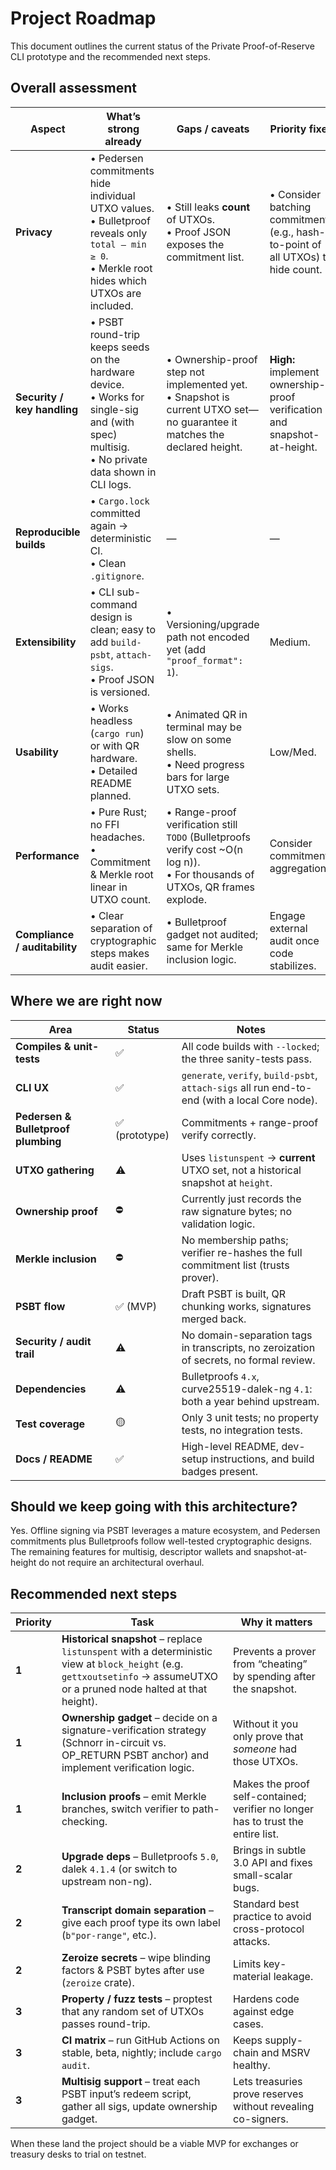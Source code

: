 # Project Roadmap

This document outlines the current status of the Private Proof-of-Reserve CLI prototype and the recommended next steps.

## Overall assessment

| Aspect | What’s strong already | Gaps / caveats | Priority fixes |
| --- | --- | --- | --- |
| **Privacy** | • Pedersen commitments hide individual UTXO values.<br>• Bulletproof reveals only `total – min ≥ 0`.<br>• Merkle root hides which UTXOs are included. | • Still leaks **count** of UTXOs.<br>• Proof JSON exposes the commitment list. | • Consider batching commitments (e.g., hash-to-point of all UTXOs) to hide count. |
| **Security / key handling** | • PSBT round-trip keeps seeds on the hardware device.<br>• Works for single-sig and (with spec) multisig.<br>• No private data shown in CLI logs. | • Ownership-proof step not implemented yet.<br>• Snapshot is current UTXO set—no guarantee it matches the declared height. | **High:** implement ownership-proof verification and snapshot-at-height. |
| **Reproducible builds** | • `Cargo.lock` committed again → deterministic CI.<br>• Clean `.gitignore`. | — | — |
| **Extensibility** | • CLI sub-command design is clean; easy to add `build-psbt`, `attach-sigs`.<br>• Proof JSON is versioned. | • Versioning/upgrade path not encoded yet (add `"proof_format": 1`). | Medium. |
| **Usability** | • Works headless (`cargo run`) or with QR hardware.<br>• Detailed README planned. | • Animated QR in terminal may be slow on some shells.<br>• Need progress bars for large UTXO sets. | Low/Med. |
| **Performance** | • Pure Rust; no FFI headaches.<br>• Commitment & Merkle root linear in UTXO count. | • Range-proof verification still `TODO` (Bulletproofs verify cost ~O(n log n)).<br>• For thousands of UTXOs, QR frames explode. | Consider commitment aggregation. |
| **Compliance / auditability** | • Clear separation of cryptographic steps makes audit easier. | • Bulletproof gadget not audited; same for Merkle inclusion logic. | Engage external audit once code stabilizes. |

## Where we are right now

| Area | Status | Notes |
| --- | --- | --- |
| **Compiles & unit-tests** | ✅ | All code builds with `--locked`; the three sanity-tests pass. |
| **CLI UX** | ✅ | `generate`, `verify`, `build-psbt`, `attach-sigs` all run end-to-end (with a local Core node). |
| **Pedersen & Bulletproof plumbing** | ✅ (prototype) | Commitments + range-proof verify correctly. |
| **UTXO gathering** | ⚠️ | Uses `listunspent` → **current** UTXO set, not a historical snapshot at `height`. |
| **Ownership proof** | ⛔ | Currently just records the raw signature bytes; no validation logic. |
| **Merkle inclusion** | ⛔ | No membership paths; verifier re-hashes the full commitment list (trusts prover). |
| **PSBT flow** | ✅ (MVP) | Draft PSBT is built, QR chunking works, signatures merged back. |
| **Security / audit trail** | ⚠️ | No domain-separation tags in transcripts, no zeroization of secrets, no formal review. |
| **Dependencies** | ⚠️ | Bulletproofs `4.x`, curve25519-dalek-ng `4.1`: both a year behind upstream. |
| **Test coverage** | 🟡 | Only 3 unit tests; no property tests, no integration tests. |
| **Docs / README** | ✅ | High-level README, dev-setup instructions, and build badges present. |

## Should we keep going with this architecture?

Yes. Offline signing via PSBT leverages a mature ecosystem, and Pedersen commitments plus Bulletproofs follow well-tested cryptographic designs. The remaining features for multisig, descriptor wallets and snapshot-at-height do not require an architectural overhaul.

## Recommended next steps

| Priority | Task | Why it matters |
| -------- | ------------------------------------------------------------------------------------------------------------------------------------------------------------------------- | -------------------------------------------------------------------------------- |
| **1** | **Historical snapshot** – replace `listunspent` with a deterministic view at `block_height` (e.g. `gettxoutsetinfo` → assumeUTXO or a pruned node halted at that height). | Prevents a prover from “cheating” by spending after the snapshot. |
| **1** | **Ownership gadget** – decide on a signature-verification strategy (Schnorr in-circuit vs. OP_RETURN PSBT anchor) and implement verification logic. | Without it you only prove that *someone* had those UTXOs. |
| **1** | **Inclusion proofs** – emit Merkle branches, switch verifier to path-checking. | Makes the proof self-contained; verifier no longer has to trust the entire list. |
| **2** | **Upgrade deps** – Bulletproofs `5.0`, dalek `4.1.4` (or switch to upstream non-ng). | Brings in subtle 3.0 API and fixes small-scalar bugs. |
| **2** | **Transcript domain separation** – give each proof type its own label (`b"por-range"`, etc.). | Standard best practice to avoid cross-protocol attacks. |
| **2** | **Zeroize secrets** – wipe blinding factors & PSBT bytes after use (`zeroize` crate). | Limits key-material leakage. |
| **3** | **Property / fuzz tests** – proptest that any random set of UTXOs passes round-trip. | Hardens code against edge cases. |
| **3** | **CI matrix** – run GitHub Actions on stable, beta, nightly; include `cargo audit`. | Keeps supply-chain and MSRV healthy. |
| **3** | **Multisig support** – treat each PSBT input’s redeem script, gather all sigs, update ownership gadget. | Lets treasuries prove reserves without revealing co-signers. |

When these land the project should be a viable MVP for exchanges or treasury desks to trial on testnet.
